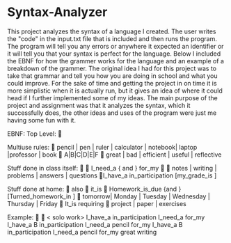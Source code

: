 Syntax-Analyzer
===============
This project analyzes the syntax of a language I created. The user writes the "code" in the input.txt file that is
included and then runs the program. The program will tell you any errors or anywhere it expected an identifier
or it will tell you that your syntax is perfect for the language. Below I included the EBNF for how the grammer 
works for the language and an example of a breakdown of the grammer. The original idea I had for this project was to take that grammar and tell you how you are doing in school and what you could improve. For the sake of time and getting the project in on time it is more simplistic when it is actually run, but it gives an idea of where it could head if I further implemented some of my ideas. The main purpose of the project and assignment was that it analyzes the syntax, which it successfully does, the other ideas and uses of the program were just me having some fun with it.

EBNF:
Top Level:
<Taking a Class>  <Classwork> <Homework>

Multiuse rules:
<school thing>  pencil | pen | ruler | calculator | notebook| laptop |professor | book
<grade>  A|B|C|D|E|F
<quality>  great | bad | efficient | useful | reflective

Stuff done in class itself:
<Classwork>  <participation grade> <solo work>
<solo work>  I_need_a <school thing> { and <school thing>} for_my <solo respons>
<solo respons>  <quality> <solo class actions>
<solo class actions>  notes | writing | problems | answers | questions
<participation grade> I_have_a <grade> in_participation [my_grade_is <quality>]

Stuff done at home:
<Homework>   <hw properties> also <what hw is>
<hw properties>  <due> it_is <quality>
<due>  Homework_is_due <day> {and <day>} [Turned_homework_in <day>]
<day>  tomorrow| Monday | Tuesday | Wednesday | Thursday | Friday
<what hw is>  It_is <hw type> requiring <school thing>
<hw type>  project | paper | exercises

Example:
<taking a class>  <classwork><homework>
<classwork>  <participation grade> < solo work> 
I_have_a<grade> in_participation I_need_a <school thing> for_my <solo respons>
I_have_a B in_participation I_need_a pencil for_my <quality><solo class actions>
I_have_a B in_participation I_need_a pencil for_my great writing
